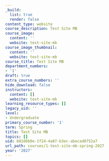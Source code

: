 ```yaml
---
_build:
  list: true
  render: false
content_type: website
course_description: Test Site MB
course_image:
  content: ''
  website: test-site-mb
course_image_thumbnail:
  content: ''
  website: test-site-mb
course_title: Test Site MB
department_numbers:
- '1'
draft: true
extra_course_numbers: ''
hide_download: false
instructors:
  content: []
  website: test-site-mb
learning_resource_types: []
legacy_uid: ''
level:
- Undergraduate
primary_course_number: '1'
term: Spring
title: Test Site MB
topics: []
uid: 882d6b0e-1f24-4a07-b3ec-abecad0752a7
url_path: courses/1-test-site-mb-spring-2027
year: '2027'
---
```

